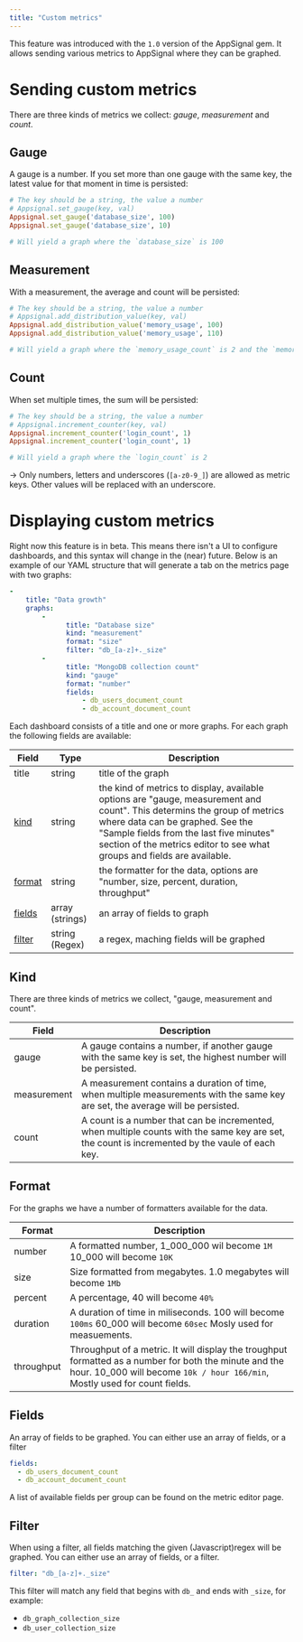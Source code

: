 ```yaml
---
title: "Custom metrics"
---
```


This feature was introduced with the `1.0` version of the AppSignal gem.
It allows sending various metrics to AppSignal where they can be graphed.

# Sending custom metrics

There are three kinds of metrics we collect: _gauge_, _measurement_ and _count_.

## Gauge

A gauge is a number. If you set more than one gauge with the same key, the latest value for that moment in time is persisted:

```ruby
# The key should be a string, the value a number
# Appsignal.set_gauge(key, val)
Appsignal.set_gauge('database_size', 100)
Appsignal.set_gauge('database_size', 10)

# Will yield a graph where the `database_size` is 100
```

## Measurement

With a measurement, the average and count will be persisted:

```ruby
# The key should be a string, the value a number
# Appsignal.add_distribution_value(key, val)
Appsignal.add_distribution_value('memory_usage', 100)
Appsignal.add_distribution_value('memory_usage', 110)

# Will yield a graph where the `memory_usage_count` is 2 and the `memory_usage_mean` is 105
```

## Count

When set multiple times, the sum will be persisted:

```ruby
# The key should be a string, the value a number
# Appsignal.increment_counter(key, val)
Appsignal.increment_counter('login_count', 1)
Appsignal.increment_counter('login_count', 1)

# Will yield a graph where the `login_count` is 2
```
-> Only numbers, letters and underscores (<code>[a-z0-9_]</code>) are allowed as metric keys. Other values will be replaced with an underscore.

# Displaying custom metrics

Right now this feature is in beta. This means there isn't a UI to configure dashboards, and this syntax will change in the (near) future. Below is an example of our YAML structure that will generate a tab on the metrics page with two graphs:

```yaml
-
    title: "Data growth"
    graphs:
        -
              title: "Database size"
              kind: "measurement"
              format: "size"
              filter: "db_[a-z]+._size"
        -
              title: "MongoDB collection count"
              kind: "gauge"
              format: "number"
              fields:
                  - db_users_document_count
                  - db_account_document_count
```

Each dashboard consists of a title and one or more graphs. For each graph the following fields are available:

| Field | Type | Description  |
| ------ | ------ | ----- |
|  title  |  string  |  title of the graph  |
|  [kind](#kind)  |  string  |  the kind of metrics to display, available options are "gauge, measurement and count". This determins the group of metrics where data can be graphed. See the "Sample fields from the last five minutes" section of the metrics editor to see what groups and fields are available.  |
|  [format](#format)  |  string  |  the formatter for the data, options are "number, size, percent, duration, throughput"  |
|  [fields](#fields)  |  array (strings)  |  an array of fields to graph |
|  [filter](#filter)  |  string (Regex)  |  a regex, maching fields will be graphed  |


## Kind

There are three kinds of metrics we collect, "gauge, measurement and count".

| Field |  Description  |
| ------ | ----- |
|  gauge  | A gauge contains a number, if another gauge with the same key is set, the highest number will be persisted. |
|  measurement  |  A measurement contains a duration of time, when multiple measurements with the same key are set, the average will be persisted. |
|  count  | A count is a number that can be incremented, when multiple counts with the same key are set, the count is incremented by the vaule of each key. |


## Format

For the graphs we have a number of formatters available for the data.

| Format |  Description  |
| ------ | ----- |
|  number  | A formatted number, 1_000_000 wil become `1M` 10_000 will become `10K` |
|  size  |  Size formatted from megabytes. 1.0 megabytes will become `1Mb` |
|  percent  | A percentage, 40 will become `40%` |
|  duration  | A duration of time in miliseconds. 100 will become `100ms` 60_000 will become `60sec` Mosly used for measuements. |
|  throughput  | Throughput of a metric. It will display the troughput formatted as a number for both the minute and the hour. 10_000 will become `10k / hour 166/min`, Mostly used for count fields. |

##  Fields

An array of fields to be graphed. You can either use an array of fields, or a filter

```yaml
fields:
  - db_users_document_count
  - db_account_document_count
```
A list of available fields per group can be found on the metric editor page.

## Filter

When using a filter, all fields matching the given (Javascript)regex will be graphed. You can either use an array of fields, or a filter.

```yaml
filter: "db_[a-z]+._size"
```

This filter will match any field that begins with `db_` and ends with `_size`, for example:

* `db_graph_collection_size`
* `db_user_collection_size`
